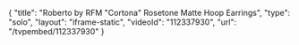 {
    "title": "Roberto by RFM \"Cortona\" Rosetone Matte Hoop Earrings",
    "type": "solo",
    "layout": "iframe-static",
    "videoId": "112337930",
    "url": "\/tvpembed\/112337930"
}